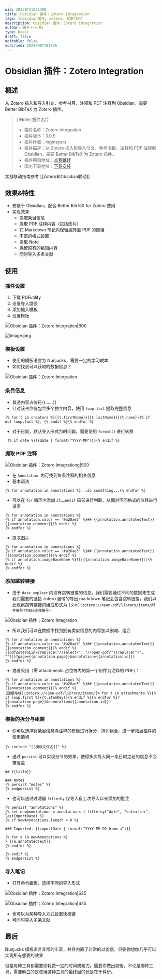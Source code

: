 ```yaml
---
uid: 20230731231300
title: Obsidian 插件：Zotero Integration
tags: [obsidian插件, zotero, 文献引用]
description: Obsidian 插件：Zotero Integration
author: 路子十一,OS
type: basic
draft: false
editable: false
modified: 20230907161045
---
```


# Obsidian 插件：Zotero Integration

## 概述

从 Zotero 插入和导入引文、参考书目、注释和 PDF 注释到 Obsidian。需要 Better BibTeX 为 Zotero 插件。

> [!Note] 插件名片
> - 插件名称：Zotero Integration
> - 插件版本：3.0.9
> - 插件作者：mgmeyers
> - 插件描述：从 Zotero 插入和导入引文、参考书目、注释和 PDF 注释到 Obsidian。需要 Better BibTeX 为 Zotero 插件。
> - 插件项目地址：[点我跳转](https://github.com/mgmeyers/obsidian-zotero-integration)
> - 国内下载地址：[下载安装](https://pkmer.cn/products/plugin/pluginMarket/?obsidian-zotero-desktop-connector)

实战联动指南参考 [[Zotero和Obsidian联动]]

## 效果&特性

- 安装于 Obsidian，配合 Better BibTeX for Zotero 使用
- 实现效果
	- 提取条目信息
	- 提取 PDF 注释内容（包括图片）
	- 在 Markdown 笔记内保留跳转至 PDF 的链接
	- 丰富的格式设置
	- 提取 Note
	- 保留原有的编辑内容
	- 同时导入多条文献

## 使用

### 插件设置

1. 下载 PDFutility
2. 设置导入路径
3. 添加输入模板
4. 设置模板

![Obsidian 插件：Zotero Integration|600](https://cdn.pkmer.cn/images/20230907160159.png!pkmer)

![image.png](https://cdn.pkmer.cn/images/20230912141103.png!pkmer)

### 模板设置

- 使用的模板语言为 Nunjucks，需要一定的学习成本
- 如何找到可以获取的数据信息？

![Obsidian 插件：Zotero Integration](https://cdn.pkmer.cn/images/20230907160240.png!pkmer)

### 条目信息

- 普通内容占位符{{……}}
- 针对该占位符包含多个独立内容，使用 `loop.last` 提取完整信息

```
{% for t in creators %}{{t.firstName}}{{t.lastName}}{{t.name}}{% if not loop.last %}, {% endif %}{% endfor %}
```

- 对于日期，默认导入形式为时间戳，需要使用 `format()` 进行转换

```
 {% if date %}{{date | format("YYYY-MM")}}{% endif %}
```

### 提取 PDF 注释

![Obsidian 插件：Zotero Integrationg|500](https://cdn.pkmer.cn/images/20230907160759.png!pkmer)

- 在 `Annotation` 内可找到每条注释的相关信息
- 基本语法

```
{% for annotation in annotations %}...do something...{% endfor %}
```

- 可以在 `for` 循环内添加 `if……endif` 语句进行判断，从而对不同格式的注释进行设置

```
{% for annotation in annotations %}
{% if annotation.color == '#a28ae5' %}## {{annotation.annotatedText}}{{annotation.comment}}{% endif %}
{% endfor %}
```

- 提取图片

```
{% for annotation in annotations %}
{% if annotation.color == '#a28ae5' %}## {{annotation.annotatedText}}{{annotation.comment}}{% endif %}
{% if annotation.imageBaseName %}![[{{annotation.imageBaseName}}]]{% endif %}
{% endfor %}
```

### 添加跳转链接

- 由于 `data exploer` 内没有跳转链接的信息，我们需要通过不同的数据来生成我们需要的链接
zotero 自带的导出 markdown 笔记会包含跳转链接，我们以此观察跳转链接的组成形式为 `[文本](zotero://open-pdf/library/items/附件编号?页码&注释编号)`

![Obsidian 插件：Zotero Integration](https://cdn.pkmer.cn/images/20230907160816.png!pkmer)

- 所以我们可以在数据中找到拥有类似信息的内容加以删减、组合

```
{% for annotation in annotations %}
{% if annotation.color == '#a28ae5' %}## {{annotation.annotatedText}}{{annotation.comment}}{% endif %}
{{pdfZoteroLink|replace("//select/", "//open-pdf/")|replace(")", "")}}?page={{annotation.page}}&annotation={{annotation.id}})
{% endfor %}
```

- 或者采用（需 attachments 占位符内的第一个附件为注释的 PDF）：

```
{% for annotation in annotations %}
{% if annotation.color == '#a28ae5' %}## {{annotation.annotatedText}}{{annotation.comment}}{% endif %}
[随便写啥](zotero://open-pdf/library/items/{% for t in attachments %}{% if loop.first %}{{t.itemKey}}{% endif %}{% endfor %}?{{annotation.page}}&annotation={{annotation.id}})
{% endfor %}
```

### 模板的拆分与组装

- 你可以选择将条目信息与注释的模板进行拆分、排列组合，进一步拓展插件的使用情境

```
{% include "[[模板文件名]]" %}
```

- 通过 `persist` 可以实现分节的效果，使得多次导入同一条目时之前的信息不会被覆盖

```
## {{title}}

### Notes
{% persist "notes" %}
{% endpersist %}
```

- 也可以通过过滤器 `filterby` 仅导入自上次导入以来添加的批注

```
{% persist "annotations" %}
{% set newAnnotations = annotations | filterby("date", "dateafter", lastImportDate) %}
{% if newAnnotations.length > 0 %}

### Imported: {{importDate | format("YYYY-MM-DD h:mm a")}}

{% for a in newAnnotations %}
> {{a.annotatedText}}
{% endfor %}

{% endif %}
{% endpersist %}
```

### 导入笔记

- 打开命令面板，选择不同的导入形式

![Obsidian 插件：Zotero Integration|625](https://cdn.pkmer.cn/images/20230907161013.png!pkmer)

![Obsidian 插件：Zotero Integration|625](https://cdn.pkmer.cn/images/20230907161018.png!pkmer)

- 也可以为某种导入方式设置快捷键
- 可同时导入多条文献

## 最后

Nunjucks 模板语言非常的丰富，并且内置了非常的过滤器，只要你想你几乎可以实现所有想要的效果

但是每种工具都需要你耗费一定的时间或精力，需要你做出权衡。不论是哪种工具，需要明白的是使用这种工具的最终目的还是在于科研。